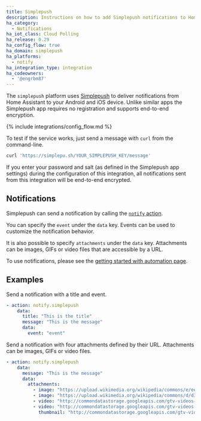 ```yaml
---
title: Simplepush
description: Instructions on how to add Simplepush notifications to Home Assistant.
ha_category:
  - Notifications
ha_iot_class: Cloud Polling
ha_release: 0.29
ha_config_flow: true
ha_domain: simplepush
ha_platforms:
  - notify
ha_integration_type: integration
ha_codeowners:
  - '@engrbm87'
---
```


The `simplepush` platform uses [Simplepush](https://simplepush.io/) to deliver notifications from Home Assistant to your Android and iOS device. Unlike similar apps the Simplepush app requires no registration and supports end-to-end encryption.

{% include integrations/config_flow.md %}

To test if the service works, just send a message with `curl` from the command-line.

```bash
curl 'https://simplepu.sh/YOUR_SIMPLEPUSH_KEY/message'
```

If you enter your password and salt (as defined in the Simplepush app settings) during the configuration of this integration, all notifications sent from this integration will be end-to-end encrypted.

## Notifications

Simplepush can send a notification by calling the [`notify` action](/integrations/notify/).

You can specify the `event` under the `data` key.
Events can be used to customize the notification behavior.

It is also possible to specify `attachments` under the `data` key.
Attachments can be images, GIFs or video files that are accessible by a URL.

To use notifications, please see the [getting started with automation page](/getting-started/automation/).

## Examples 

Send a notification with a title and event.

```yml
- action: notify.simplepush
    data:
      title: "This is the title"
      message: "This is the message"
      data:
        event: "event"
```

Send a notification with four attachments defined by their URL.
Attachments can be images, GIFs or video files.

```yml
- action: notify.simplepush
    data:
      message: "This is the message"
      data:
        attachments:
          - image: "https://upload.wikimedia.org/wikipedia/commons/e/ee/Sample_abc.jpg"
          - image: "https://upload.wikimedia.org/wikipedia/commons/d/d3/Newtons_cradle_animation_book_2.gif"
          - video: "http://commondatastorage.googleapis.com/gtv-videos-bucket/sample/BigBuckBunny.mp4"
          - video: "http://commondatastorage.googleapis.com/gtv-videos-bucket/sample/ElephantsDream.mp4"
            thumbnail: "http://commondatastorage.googleapis.com/gtv-videos-bucket/sample/images/ForBiggerEscapes.jpg"
```
